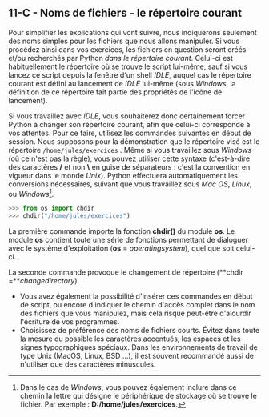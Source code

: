 ## 11-C - Noms de fichiers - le répertoire courant

Pour simplifier les explications qui vont suivre, nous indiquerons
seulement des noms simples pour les fichiers que nous allons manipuler.
Si vous procédez ainsi dans vos exercices, les fichiers en question
seront créés et/ou recherchés par Python *dans le répertoire courant*.
Celui-ci est habituellement le répertoire où se trouve le script
lui-même, sauf si vous lancez ce script depuis la fenêtre d'un shell
*IDLE*, auquel cas le répertoire courant est défini au lancement de
*IDLE* lui-même (sous *Windows*, la définition de ce répertoire fait
partie des propriétés de l'icône de lancement).

Si vous travaillez avec *IDLE*, vous souhaiterez donc certainement forcer
Python à changer son répertoire courant, afin que celui-ci corresponde à
vos attentes. Pour ce faire, utilisez les commandes suivantes en début
de session. Nous supposons pour la démonstration que le répertoire visé
est le répertoire `/home/jules/exercices` . Même si vous travaillez sous
*Windows* (où ce n'est pas la règle), vous pouvez utiliser cette
syntaxe (c'est-à-dire des caractères
**/** et non **\\** en guise de séparateurs : c'est la convention en vigueur dans le monde
*Unix*). Python effectuera
automatiquement les conversions nécessaires, suivant que vous travaillez
sous *Mac OS*, *Linux*, ou *Windows*[^note_51].



```python
>>> from os import chdir
>>> chdir("/home/jules/exercices")
```



La première commande importe la fonction **chdir()** du module **os**.
Le module **os** contient toute une série de fonctions permettant de
dialoguer avec le système d'exploitation (**os** = *operatingsystem*),
quel que soit celui-ci.

La seconde commande provoque le changement
de répertoire (**chdir =***changedirectory*).

-   Vous avez également la possibilité d'insérer ces commandes en début
    de script, ou encore d'indiquer le chemin d'accès complet dans le
    nom des fichiers que vous manipulez, mais cela risque peut-être
    d'alourdir l'écriture de vos programmes.
-   Choisissez de préférence des noms de
    fichiers courts. Évitez dans toute la mesure du possible les
    caractères accentués, les espaces et les signes typographiques
    spéciaux. Dans les environnements de travail de type Unix (MacOS,
    Linux, BSD ...), il est souvent recommandé aussi de n'utiliser que
    des caractères minuscules.


[^note_51]: Dans le cas de *Windows*, vous pouvez également inclure dans ce chemin la lettre qui désigne le périphérique de stockage où se trouve le fichier. Par exemple : **D:/home/jules/exercices**.
